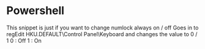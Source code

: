 # Powershell
This snippet is just if you want to change numlock always on / off
Goes in to regEdit HKU\.DEFAULT\Control Panel\Keyboard and changes the value to 0 / 1
0 : Off
1 : On

